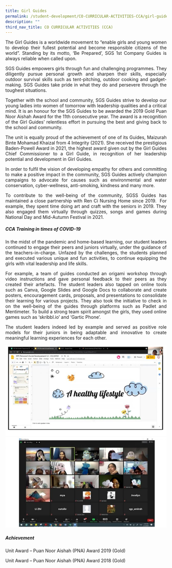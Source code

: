 ```yaml
---
title: Girl Guides
permalink: /student-development/CO-CURRICULAR-ACTIVITIES-CCA/girl-guides/
description: ""
third_nav_title: CO CURRICULAR ACTIVITIES (CCA)
---
```

<p style="text-align: justify;"> The Girl Guides is a worldwide movement to “enable girls and young women to develop their fullest potential and become responsible citizens of the world”. Standing by its motto, ‘Be Prepared’, SGS 1st Company Guides is always reliable when called upon. </p>

<p style="text-align: justify;"> SGS Guides empowers girls through fun and challenging programmes. They diligently pursue personal growth and sharpen their skills, especially outdoor survival skills such as tent-pitching, outdoor cooking and gadget-making. SGS Guides take pride in what they do and persevere through the toughest situations. </p>

<p style="text-align: justify;"> Together with the school and community, SGS Guides strive to develop our young ladies into women of tomorrow with leadership qualities and a critical mind. It is an honour for the SGS Guides to be awarded the 2019 Gold Puan Noor Aishah Award for the 11th consecutive year. The award is a recognition of the Girl Guides’ relentless effort in pursuing the best and giving back to the school and community. </p>

<p style="text-align: justify;"> The unit is equally proud of the achievement of one of its Guides, Maizurah Binte Mohamad Khaizal from 4 Integrity (2021). She received the prestigious Baden-Powell Award in 2021, the highest award given out by the Girl Guides Chief Commissioner to a Girl Guide, in recognition of her leadership potential and development in Girl Guides. </p>

<p style="text-align: justify;"> In order to fulfil the vision of developing empathy for others and committing to make a positive impact in the community, SGS Guides actively champion campaigns to advocate for causes such as environmental and water conservation, cyber-wellness, anti-smoking, kindness and many more. </p>

<p style="text-align: justify;"> To contribute to the well-being of the community, SGSS Guides has maintained a close partnership with Ren Ci Nursing Home since 2019.  For example, they spent time doing art and craft with the seniors in 2019. They also engaged them virtually through quizzes, songs and games during National Day and Mid-Autumn Festival in 2021. </p>

##### **CCA Training in times of COVID-19**

<p style="text-align: justify;"> In the midst of the pandemic and home-based learning, our student leaders continued to engage their peers and juniors virtually, under the guidance of the teachers-in-charge. Unfazed by the challenges, the students planned and executed various unique and fun activities, to continue equipping the girls with vital leadership and life skills. </p>

<p style="text-align: justify;"> For example, a team of guides conducted an origami workshop through video instructions and gave personal feedback to their peers as they created their artefacts. The student leaders also tapped on online tools such as Canva, Google Slides and Google Docs to collaborate and create posters, encouragement cards, proposals, and presentations to consolidate their learning for various projects. They also took the initiative to check in on the well-being of the guides through platforms such as Padlet and Mentimeter. To build a strong team spirit amongst the girls, they used online games such as ‘skribbl.io’ and ‘Gartic Phone’. </p>

<p style="text-align: justify;"> The student leaders indeed led by example and served as positive role models for their juniors in being adaptable and innovative to create meaningful learning experiences for each other. </p>

![](/images/CCA%20Girl%20Guides/Slide17-768x432.jpg)
![](/images/CCA%20Girl%20Guides/Slide16-768x432.jpg)



##### **Achievement**

Unit Award – Puan Noor Aishah (PNA) Award 2019 (Gold)

Unit Award – Puan Noor Aishah (PNA) Award 2018 (Gold)
